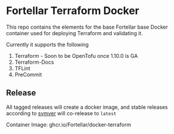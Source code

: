 # Fortellar Terraform Docker

This repo contains the elements for the base Fortellar base Docker container used for deploying Terraform and validating it.

Currently it supports the following

1. Terraform - Soon to be OpenTofu once 1.10.0 is GA
1. Terraform-Docs
1. TFLint
1. PreCommit

## Release
All tagged releases will create a docker image, and stable releases according to [symver](https://semver.org/) will co-release to `latest`

Container Image: ghcr.io/Fortellar/docker-terraform
